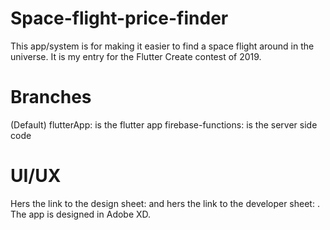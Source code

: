 # Space-flight-price-finder
This app/system is for making it easier to find a space flight around in the universe. It is my entry for the Flutter Create contest of 2019.

# Branches
(Default) flutterApp: is the flutter app
firebase-functions: is the server side code

# UI/UX
Hers the link to the design sheet:  and hers the link to the developer sheet: . The app is designed in Adobe XD.
